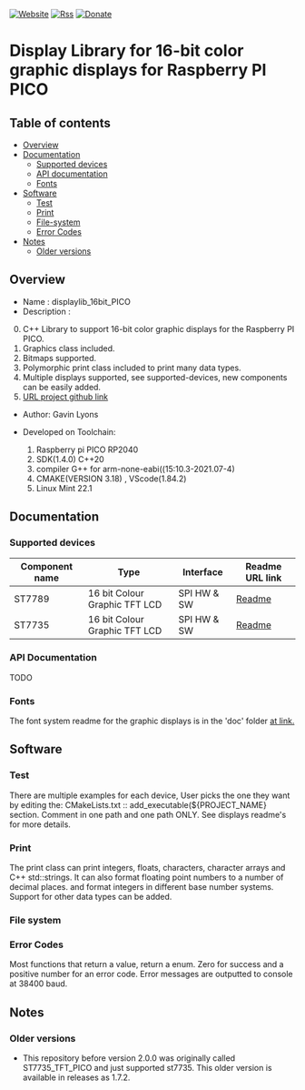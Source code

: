 [![Website](https://img.shields.io/badge/Website-Link-blue.svg)](https://gavinlyonsrepo.github.io/)  [![Rss](https://img.shields.io/badge/Subscribe-RSS-yellow.svg)](https://gavinlyonsrepo.github.io//feed.xml)  [![Donate](https://img.shields.io/badge/Donate-PayPal-green.svg)](https://www.paypal.com/paypalme/whitelight976)

# Display Library for 16-bit color graphic displays for Raspberry PI PICO

## Table of contents

  * [Overview](#overview)
  * [Documentation](#documentation)
    * [Supported devices](#supported-devices)
    * [API documentation](#api-documentation)
    * [Fonts](#fonts)
  * [Software](#software)
    * [Test](#test)
    * [Print](#print)
    * [File-system](#file-system)
    * [Error Codes](#error-codes)
  * [Notes](#notes)
    * [Older versions](#older-versions)

## Overview

* Name : displaylib_16bit_PICO
* Description :

0. C++ Library to support 16-bit color graphic displays
	for the Raspberry PI PICO.
1. Graphics class included.
2. Bitmaps supported.
3. Polymorphic print class included to print many data types.
4. Multiple displays supported, see supported-devices, new components can be easily added.
5. [URL project github link](https://github.com/gavinlyonsrepo/displaylib_16bit_PICO)

* Author: Gavin Lyons

* Developed on Toolchain:
	1. Raspberry pi PICO RP2040
	2. SDK(1.4.0) C++20
	3. compiler G++ for arm-none-eabi((15:10.3-2021.07-4) 
	4. CMAKE(VERSION 3.18) , VScode(1.84.2)
	5. Linux Mint 22.1

## Documentation

### Supported devices

| Component name | Type | Interface | Readme URL link |
| -------- | ---------- | --------- | ---------- |
| ST7789 |16 bit Colour Graphic TFT LCD|SPI HW & SW| [Readme](extra/doc/st7789/README.md)|
| ST7735 |16 bit Colour Graphic TFT LCD|SPI HW & SW| [Readme](extra/doc/st7735/README.md)|


### API Documentation

TODO

### Fonts

The font system readme for the graphic displays is in the 'doc' folder [at link.](extra/doc/fonts/README.md)

## Software

### Test

There are multiple examples for each device,
User picks the one they want by editing the:
CMakeLists.txt :: add_executable(${PROJECT_NAME} section. 
Comment in one path and one path ONLY. See displays readme's for more details.

### Print

The print class can print integers, floats, characters, character arrays
and C++ std::strings. It can also format floating point numbers to a number of 
decimal places. and format integers in different base number systems.
Support for other data types can be added. 

### File system


### Error Codes 

Most functions that return a value, return a enum. 
Zero for success and a positive number for an error code. 
Error messages are outputted to console at 38400 baud.

## Notes

### Older versions

* This repository before version 2.0.0 was originally 
	called ST7735_TFT_PICO and just supported st7735. This older version
	is available in releases as 1.7.2.


